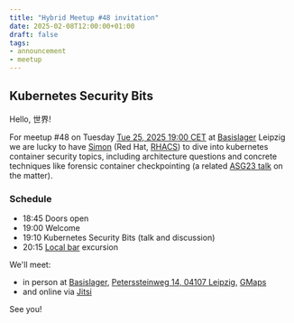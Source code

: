 ```yaml
---
title: "Hybrid Meetup #48 invitation"
date: 2025-02-08T12:00:00+01:00
draft: false
tags:
- announcement
- meetup
---
```


## Kubernetes Security Bits

Hello, 世界!

For meetup #48 on Tuesday [Tue 25, 2025 19:00
CET](https://www.meetup.com/leipzig-golang/events/305626240/) at
[Basislager](https://www.basislager.co) Leipzig we are lucky to have
[Simon](https://www.linkedin.com/in/simon-b%C3%A4umer-a61042177/) (Red Hat,
[RHACS](https://www.redhat.com/en/resources/advanced-cluster-security-for-kubernetes-datasheet)) to dive into kubernetes container security topics,
including architecture questions and concrete techniques like forensic container checkpointing (a related [ASG23
talk](https://media.ccc.de/v/all-systems-go-2023-177-forensic-container-checkpointing-and-analysis)
on the matter).

### Schedule

* 18:45 Doors open
* 19:00 Welcome
* 19:10 Kubernetes Security Bits (talk and discussion)
* 20:15 [Local bar](https://soltmann.club/) excursion

We'll meet:

* in person at [Basislager](https://www.basislager.co/), [Peterssteinweg 14, 04107 Leipzig](https://www.openstreetmap.org/node/3504864558), [GMaps](https://maps.app.goo.gl/FoC727e5cgpiXLTo9)
* and online via [Jitsi](https://meet.jit.si/LeipzigGophers48)

See you!


<!--

https://www.meetup.com/de-DE/kubernetes-user-group-leipzig/discussions/

-->
